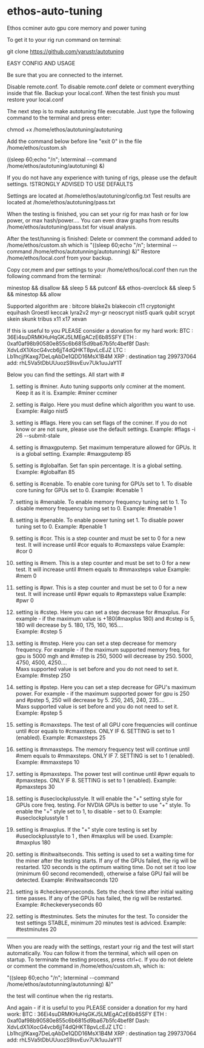 # ethos-auto-tuning
Ethos ccminer auto gpu core memory and power tuning 

To get it to your rig run command on terminal:

git clone https://github.com/yarustr/autotuning



EASY CONFIG AND USAGE

Be sure that you are connected to the internet.

Disable remote.conf. To disable remote.conf delete or comment everything inside that file. Backup your local.conf. When the test finish you must restore your local.conf

The next step is to make autotuning file executable. Just type the following command to the terminal and press enter:

chmod +x /home/ethos/autotuning/autotuning

Add the command below before line "exit 0" in the file /home/ethos/custom.sh 
 
((sleep 60;echo "/n"; lxterminal  --command /home/ethos/autotuning/autotuning) &)


If you do not have any experience with tuning of rigs, please use the default settings. !STRONGLY ADVISED TO USE DEFAULTS

Settings are located at /home/ethos/autotuning/config.txt
Test results are located at /home/ethos/autotuning/pass.txt

When the testing is finished, you can set your rig for max hash or for low power, or max hash/power....
You can even draw graphs from results /home/ethos/autotuning/pass.txt for visual analysis.


After the test/tunning is finished:
Delete or comment the command added to /home/ethos/custom.sh which is "((sleep 60;echo "/n"; lxterminal  --command /home/ethos/autotunning/autotunning) &)"
Restore /home/ethos/local.conf from your backup.

Copy cor,mem and pwr settings to your /home/ethos/local.conf then run the following command from the terminal:

minestop && disallow && sleep 5 && putconf && ethos-overclock && sleep 5 && minestop && allow



Supported algorithm are :
bitcore
blake2s
blakecoin
c11
cryptonight
equihash
Groestl
keccak
lyra2v2
myr-gr
neoscrypt
nist5
quark
qubit
scrypt
skein
skunk
tribus
x11
x17
xevan



If this is useful to you PLEASE consider a donation for my hard work:
BTC : 36Ei4suDRMKHuHqGKJ5LMEgACzE6b85SFY
ETH : 0xaf0af98b90580e855c6b6815d9ba67b5fc4bef8f
Dash: XdvLdX1iXocG4vcb6jjT4dQHKT8pvLcEJZ
LTC : Lb1hcjjfKaxg7DeLqAbDe1QDD16MsX1B4M
XRP : destination tag 299737064		add: rhL5Va5tDbUUuozS9isvEuv7Uk1uuJaY1T


Below you can find the settings. All start with # 

1. setting is #miner. Auto tuning supports only ccminer at the moment. Keep it as it is.
Example: 
#miner ccminer

2. setting is #algo. Here you must define which algorithm you want to use.							
Example:
#algo nist5

3. setting is #flags. Here you can set flags of the ccminer. If you do not know or are not sure, please use the default settings.
Example:
#flags   -i 26 --submit-stale

4. setting is #maxgputemp. Set maximum temperature allowed for GPUs. It is a global setting.
Example:
#maxgputemp   85

5. setting is #globalfan. Set fan spin percentage. It is a global setting.
Example:
#globalfan  85

6. setting is #cenable. To enable core tuning for GPUs set to 1. To disable core tuning for GPUs set to 0.
Example:
#cenable 1

7. setting is #menable. To enable memory frequency tuning set to 1. To disable memory frequency tuning set to 0.
Example:
#menable 1

8. setting is #penable. To enable power tuning set 1. To disable power tuning set to 0.
Example:
#penable 1

9. setting is #cor. This is a step counter and must be set to 0 for a new test. It will increase until #cor equals to #cmaxsteps value
Example:
#cor 0

10. setting is #mem. This is a step counter and must be set to 0 for a new test. It will increase until #mem equals to #mmaxsteps value
Example:
#mem 0

11. setting is #pwr. This is a step counter and must be set to 0 for a new test. It will increase until #pwr equals to #pmaxsteps value
Example:
#pwr 0

12. setting is #cstep. Here you can set a step decrease for #maxplus. For example - if the maximum value is +180(#maxplus 180) and #cstep is 5, 180 will decrease by 5. 180, 175, 160, 165....  
Example:
#cstep 5

13. setting is #mstep. Here you can set a step decrease for memory frequency. For example - if the maximum supported memory freq. for gpu  is 5000 mgh and #mstep is 250, 5000 will decrease by 250. 5000, 4750, 4500, 4250....  
Maxs supported value is set before and you do not need to set it.
Example:
#mstep 250

14. setting is #pstep. Here you can set a step decrease for GPU's maximum power. For example - if the maximum supported power for gpu is 250 and #pstep 5, 250 will decrease by 5. 250, 245, 240, 235....  
Maxs supported value is set before and you do not need to set it.
Example:
#pstep 5

15. setting is #cmaxsteps. The test of all GPU core frequencies will continue until #cor equals to #cmaxsteps. ONLY IF 6. SETTING is set to 1 (enabled).
Example:
#cmaxsteps 25

16. setting is #mmaxsteps. The memory frequency test will continue until #mem equals to #mmaxsteps. ONLY IF 7. SETTING is set to 1 (enabled).
Example:
#mmaxsteps 10

17. setting is #pmaxsteps. The power test will continue until #pwr equals to #pmaxsteps. ONLY IF 8. SETTING is set to 1 (enabled).
Example:
#pmaxsteps 30

18. setting is #useclockplusstyle. It will enable the "+" setting style for GPUs core freq. testing. For NVDIA GPUs is better to use "+" style. To enable the "+" style set to 1, to disable - set to 0.
Example:
#useclockplusstyle 1

19. setting is #maxplus. If the "+" style core testing is set by  #useclockplusstyle to 1 , then #maxplus will be used. 
Example:
#maxplus 180

20. setting is #initwaitseconds. This setting is used to set a waiting time for the miner after the testing starts. If any of the GPUs failed, the rig will be restarted. 120 seconds is the optimum waiting time. Do not set it too low (minimum 60 second recomended), otherwise a false GPU fail will be detected.
Example:
#initwaitseconds 120

21. setting is #checkeveryseconds. Sets the check time after initial waiting time passes. If any of the GPUs has failed, the rig will be restarted.
Example:
#checkeveryseconds 60

22. setting is #testminutes. Sets the minutes for the test. To consider the test settings STABLE, minimum 20 minutes test is adviced.
Example:
#testminutes 20

------------------------------------------------------------------------------------------------------------------------------
When you are ready with the settings, restart your rig and the test will start automatically. You can follow it from the terminal, which will open on startup.
To terminate the testing process, press ctrl+c. If you do not delete or comment the command in /home/ethos/custom.sh, which is:

"((sleep 60;echo "/n"; lxterminal  --command /home/ethos/autotunning/autotunning) &)"

the test will continue when the rig restarts.

And again - if it is useful to you PLEASE consider a donation for my hard work:
BTC : 36Ei4suDRMKHuHqGKJ5LMEgACzE6b85SFY
ETH : 0xaf0af98b90580e855c6b6815d9ba67b5fc4bef8f
Dash: XdvLdX1iXocG4vcb6jjT4dQHKT8pvLcEJZ
LTC : Lb1hcjjfKaxg7DeLqAbDe1QDD16MsX1B4M
XRP : destination tag 299737064		add: rhL5Va5tDbUUuozS9isvEuv7Uk1uuJaY1T



